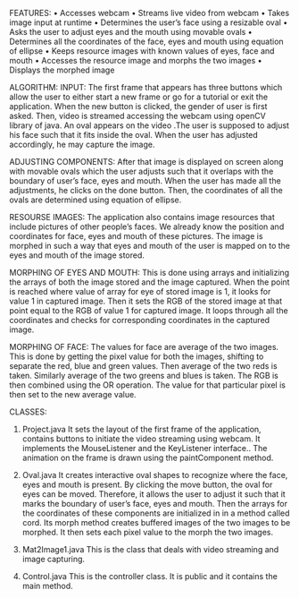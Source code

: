 FEATURES:
•	Accesses webcam 
•	Streams live video from webcam
•	Takes image input at runtime
•	Determines the user’s face using a resizable oval
•	Asks the user to adjust eyes and the mouth using movable ovals
•	Determines all the coordinates of the face, eyes and mouth using equation of ellipse
•	Keeps resource images with known values of eyes, face and mouth
•	Accesses the resource image and morphs the two images
•	Displays the morphed image   

ALGORITHM:
INPUT:
The first frame that appears has three buttons which allow the user to either start a new frame or go for a tutorial or exit the application.
When the new button is clicked, the gender of user is first asked. Then,  video is streamed accessing the webcam using openCV library of java. An oval appears on the video .The user is supposed to adjust his face such that it fits inside the oval. When the user has adjusted accordingly, he may capture the image.

ADJUSTING COMPONENTS:
After that image is displayed on screen along with movable ovals which the user adjusts such that it overlaps with the boundary of user’s face, eyes and mouth. When the user has made all the adjustments, he clicks on the done button. Then, the coordinates of all the ovals are determined using equation of ellipse.

RESOURSE IMAGES:
The application also contains image resources that include pictures of other people’s faces. We already know the position and coordinates for face, eyes and mouth of these pictures. The image is morphed in such a way that eyes and mouth of the user is mapped on to the eyes and mouth of the image stored. 

MORPHING OF EYES AND MOUTH:
This is done using arrays and initializing the arrays of both the image stored and the image captured. When the point is reached where value of array for eye of stored image is 1, it looks for value 1 in captured image. Then it sets the RGB of the stored image at that point equal to the RGB of value 1 for captured image. It loops through all the coordinates and checks for corresponding coordinates in the captured image.

MORPHING OF FACE:
The values for face are average of the two images. This is done by getting the pixel value for both the images, shifting to separate the red, blue and green values. Then average of the two reds is taken. Similarly average of the two greens and blues is taken. The RGB is then combined using the OR operation. The value for that particular pixel is then set to the new average value.    

CLASSES:

1.	Project.java
It sets the layout of the first frame of the application, contains buttons to initiate the video streaming using webcam.  It implements the MouseListener and the KeyListener interface.. The animation on the frame is drawn using the paintComponent method.

2.	Oval.java
It creates interactive oval shapes to recognize where the face, eyes and mouth is present. By clicking the move button, the oval for eyes can be moved. Therefore, it allows the user to adjust it such that it marks the boundary of user’s face, eyes and mouth.
Then the arrays for the coordinates of these components are initialized in in a method called cord. 
Its morph method creates buffered images of the two images to be morphed. It then sets each pixel value to the morph the two images.

3.	Mat2Image1.java
This is the class that deals with video streaming and image capturing. 

4.	Control.java
This is the controller class. It is public and it contains the main method. 
